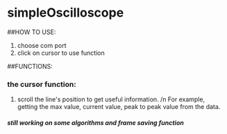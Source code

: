 # simpleOscilloscope

##HOW TO USE:
1. choose com port
2. click on cursor to use function

##FUNCTIONS:  

### the cursor function:

1. scroll the line's position to get useful information. /n
For example, getting the max value, current value, peak to peak value from the data.

#### *still working on some algorithms and frame saving function*

	
